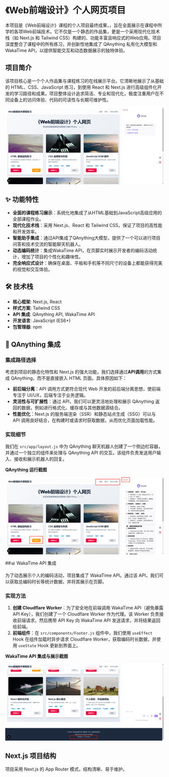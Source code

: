 # 《Web前端设计》个人网页项目

本项目是《Web前端设计》课程的个人项目最终成果，，旨在全面展示在课程中所学的各项Web前端技术。它不仅是一个静态的作品集，更是一个采用现代化技术栈（如 Next.js 和 Tailwind CSS）构建的、功能丰富且响应式的Web应用。项目深度整合了课程中的所有练习，并创新性地集成了 QAnything 私有化大模型和 WakaTime API，以提供智能交互和动态数据展示的独特体验。

## 项目简介

该项目核心是一个个人作品集与课程练习的在线展示平台。它清晰地展示了从基础的 HTML、CSS、JavaScript 练习，到使用 React 和 Next.js 进行高级组件化开发的学习路径和成果。项目整体设计追求简洁、专业和现代化，极度注重用户在不同设备上的访问体验、代码的可读性与长期可维护性。

![课程作业运行截图](./CUTTING/1.jpg)

## ✨ 功能特性

- **全面的课程练习展示**：系统化地集成了从HTML基础到JavaScript高级应用的全部课程作业。
- **现代化技术栈**：采用 Next.js、React 和 Tailwind CSS，保证了项目的高性能和开发效率。
- **智能助手集成**：通过API集成了QAnything大模型，提供了一个可以进行项目问答和技术交流的智能聊天机器人。
- **动态编码统计**：集成WakaTime API，在页脚实时展示开发者的编码活动统计，增加了项目的个性化和趣味性。
- **完全响应式设计**：确保在桌面、平板和手机等不同尺寸的设备上都能获得完美的视觉和交互体验。

## 🛠️ 技术栈

- **核心框架**: Next.js, React
- **样式方案**: Tailwind CSS
- **API 集成**: QAnything API, WakaTime API
- **开发语言**: JavaScript (ES6+)
- **包管理器**: npm

## 🤖 QAnything 集成

### 集成路径选择

考虑到项目的静态化特性和 Next.js 的强大功能，我们选择通过**API调用**的方式集成 QAnything，而不是直接嵌入 HTML 页面。具体原因如下：

*   **前后端分离**：API 调用方式更符合现代 Web 开发的前后端分离思想，使前端专注于 UI/UX，后端专注于业务逻辑。
*   **灵活性与可扩展性**：通过 API，我们可以更灵活地处理和展示 QAnything 返回的数据，例如进行格式化、缓存或与其他数据源结合。
*   **性能优化**：Next.js 的服务端渲染（SSR）和静态站点生成（SSG）可以与 API 调用良好结合，在构建时或请求时获取数据，从而优化页面加载性能。

### 实现细节

我们在 `src/app/layout.js` 中为 QAnything 聊天机器人创建了一个侧边栏容器，并通过一个独立的组件来处理与 QAnything API 的交互。该组件负责发送用户输入、接收和展示机器人的回复。

**QAnything 运行截图**


![课程作业运行截图](./CUTTING/2.jpg)

##📊 WakaTime API 集成

为了动态展示个人的编码活动，项目集成了 WakaTime API。通过该 API，我们可以获取总编码时长等统计数据，并将其展示在页脚。

### 实现方法

1.  **创建 Cloudflare Worker**：为了安全地在前端调用 WakaTime API（避免暴露 API Key），我们创建了一个 Cloudflare Worker 作为代理。该 Worker 负责接收前端请求，然后携带 API Key 向 WakaTime API 发送请求，并将结果返回给前端。
2.  **前端组件**：在 `src/components/Footer.js` 组件中，我们使用 `useEffect` Hook 在组件加载时异步请求 Cloudflare Worker，获取编码时长数据，并使用 `useState` Hook 更新到界面上。

**WakaTime API 集成与展示截图**


![课程作业运行截图](./CUTTING/3.jpg)

## Next.js 项目结构

项目采用 Next.js 的 App Router 模式，结构清晰、易于维护。
